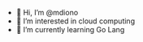 - 👋 Hi, I’m @mdiono
- 👀 I’m interested in cloud computing
- 🌱 I’m currently learning Go Lang

<!---
mdiono/mdiono is a ✨ special ✨ repository because its `README.md` (this file) appears on your GitHub profile.
You can click the Preview link to take a look at your changes.
--->
